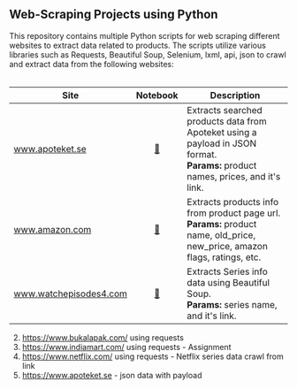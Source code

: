 ## Web-Scraping Projects using Python

This repository contains multiple Python scripts for web scraping different websites to extract data related to products. The scripts utilize various libraries such as Requests, Beautiful Soup, Selenium, lxml, api, json to crawl and extract data from the following websites:
<br><br>

|Site | Notebook | Description
|--|:--:|--|
| www.apoteket.se |[🔗](https://github.com/deepak4u/Web-Scraping/blob/main/apoteket%20-%20json%20data%20with%20payload.ipynb) | Extracts searched products data from Apoteket using a payload in JSON format. <br>**Params:** product names, prices, and it's link.
| www.amazon.com |[🔗](https://github.com/deepak4u/Web-Scraping/blob/main/amazon.eg_assortment.ipynb) | Extracts products info from product page url. <br>**Params:** product name, old_price, new_price, amazon flags, ratings, etc.
| www.watchepisodes4.com |[🔗](https://github.com/deepak4u/Web-Scraping/blob/main/watchepisodes4.py) | Extracts Series info data using Beautiful Soup. <br>**Params:** series name, and it's link.



2. https://www.bukalapak.com/ using requests
3. https://www.indiamart.com/ using requests - Assignment
4. https://www.netflix.com/ using requests - Netflix series data crawl from link
5. https://www.apoteket.se - json data with payload
